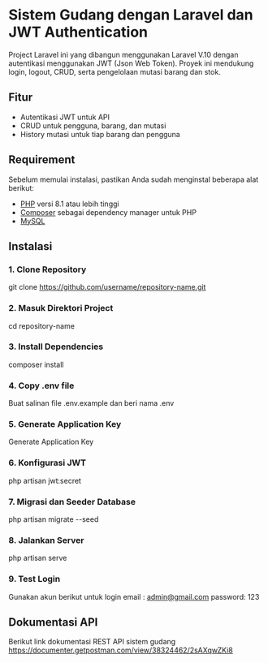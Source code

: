 # Sistem Gudang dengan Laravel dan JWT Authentication

Project Laravel ini yang dibangun menggunakan Laravel V.10 dengan autentikasi menggunakan JWT (Json Web Token). Proyek ini mendukung login, logout, CRUD, serta pengelolaan mutasi barang dan stok.

## Fitur
- Autentikasi JWT untuk API
- CRUD untuk pengguna, barang, dan mutasi
- History mutasi untuk tiap barang dan pengguna

## Requirement

Sebelum memulai instalasi, pastikan Anda sudah menginstal beberapa alat berikut:

- [PHP](https://www.php.net/) versi 8.1 atau lebih tinggi
- [Composer](https://getcomposer.org/) sebagai dependency manager untuk PHP
- [MySQL](https://www.mysql.com/)

## Instalasi
### 1. Clone Repository
git clone https://github.com/username/repository-name.git

### 2. Masuk Direktori Project 
cd repository-name

### 3. Install Dependencies
composer install

### 4. Copy .env file
Buat salinan file .env.example dan beri nama .env

### 5. Generate Application Key
Generate Application Key

### 6. Konfigurasi JWT
php artisan jwt:secret

### 7. Migrasi dan Seeder Database
php artisan migrate --seed

### 8. Jalankan Server
php artisan serve

### 9. Test Login 
Gunakan akun berikut untuk login 
email : admin@gmail.com
password: 123

## Dokumentasi API
Berikut link dokumentasi REST API sistem gudang
https://documenter.getpostman.com/view/38324462/2sAXqwZKi8
